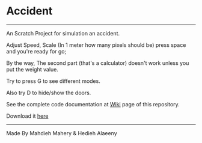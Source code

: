 # Accident

***

An Scratch Project for simulation an accident.

Adjust Speed, Scale (In 1 meter how many pixels should be) press space and you're ready for go;

By the way, The second part (that's a calculator) doesn't work unless you put the weight value.

Try to press G to see different modes.

Also try D to hide/show the doors.

See the complete code documentation at <a href="https://github.com/mahdiehmhr/accident/wiki">Wiki</a> page of this repository.

Download it <a href="https://github.com/mahdiehmhr/accident/releases/download/v0.0.1-alpha/Project.sb3">here</a>

***

Made By Mahdieh Mahery & Hedieh Alaeeny
